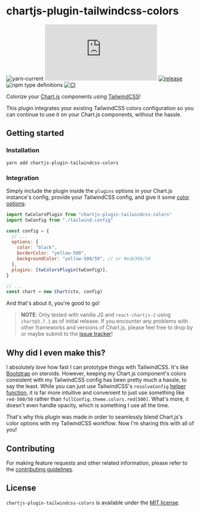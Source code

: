 # chartjs-plugin-tailwindcss-colors

![yarn-current](https://img.shields.io/badge/Yarn-v1-blue) ![npm peer dependency version](https://img.shields.io/npm/dependency-version/chartjs-plugin-tailwindcss-colors/peer/chart.js) [![release](https://img.shields.io/github/v/release/decanTyme/chartjs-plugin-tailwindcss-colors)](https://github.com/decanTyme/chartjs-plugin-tailwindcss-colors/releases) ![npm type definitions](https://img.shields.io/npm/types/chartjs-plugin-tailwindcss-colors) [![CI](https://github.com/decanTyme/chartjs-plugin-tailwindcss-colors/actions/workflows/ci.yml/badge.svg)](https://github.com/decanTyme/chartjs-plugin-tailwindcss-colors/actions/workflows/ci.yml)

Colorize your [Chart.js](https://www.chartjs.org/) components using [TailwindCSS](https://tailwindcss.com/)!

This plugin integrates your existing TailwindCSS colors configuration so you can continue to use it on your Chart.js components, without the hassle.

## Getting started

### Installation

```shell
yarn add chartjs-plugin-tailwindcss-colors
```

### Integration

Simply include the plugin inside the `plugins` options in your Chart.js instance's config, provide your TailwindCSS config, and give it some [color options](https://www.chartjs.org/docs/latest/general/colors.html):

```js
import twColorsPlugin from "chartjs-plugin-tailwindcss-colors"
import twConfig from "./tailwind.config"

const config = {
  // ...
  options: {
    color: "black",
    borderColor: "yellow-500",
    backgroundColor: "yellow-500/50", // or #eab308/50
  },
  plugins: [twColorsPlugin(twConfig)],
}

// ...
const chart = new Chart(ctx, config)
```

And that's about it, you're good to go!

> **NOTE**: Only tested with vanilla JS and `react-chartjs-2` using `chart@3.7.1` as of initial release. If you encounter any problems with other frameworks and versions of Chart.js, please feel free to drop by or maybe submit to the [issue tracker](https://github.com/decanTyme/chartjs-plugin-tailwindcss-colors/issues)!

## Why did I even make this?

I absolutely _love_ how fast I can prototype things with TailwindCSS. It's like [Bootstrap](https://getbootstrap.com/) on steroids. However, keeping my Chart.js component's colors consistent with my TailwindCSS config has been pretty much a hassle, to say the least. While you can just use TailwindCSS's `resolveConfig` [helper function](https://tailwindcss.com/docs/configuration#referencing-in-java-script), it is far more intuitive and convenient to just use something like `red-500/50` rather than `fullConfig.theme.colors.red[500]`. What's more, it doesn't even handle opacity, which is something I use all the time.

That's why this plugin was made in order to seamlessly blend Chart.js's color options with my TailwindCSS workflow. Now I'm sharing this with all of you!

## Contributing

For making feature requests and other related information, please refer to the [contributing guidelines](CONTRIBUTING.md).

## License

`chartjs-plugin-tailwindcss-colors` is available under the [MIT license](LICENSE).
